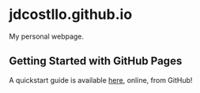 # jdcostllo.github.io
My personal webpage.

## Getting Started with GitHub Pages

A quickstart guide is available [here](https://pages.github.com), online, from GitHub!
